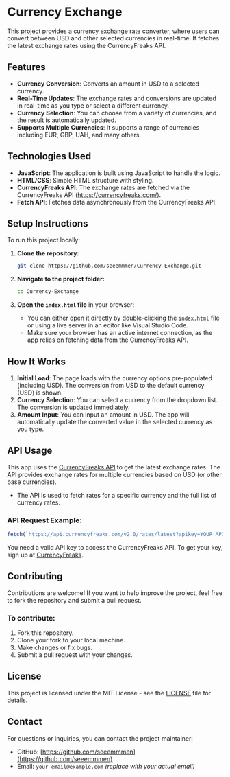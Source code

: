 
# Currency Exchange

This project provides a currency exchange rate converter, where users can convert between USD and other selected currencies in real-time. It fetches the latest exchange rates using the CurrencyFreaks API.

## Features

- **Currency Conversion**: Converts an amount in USD to a selected currency.
- **Real-Time Updates**: The exchange rates and conversions are updated in real-time as you type or select a different currency.
- **Currency Selection**: You can choose from a variety of currencies, and the result is automatically updated.
- **Supports Multiple Currencies**: It supports a range of currencies including EUR, GBP, UAH, and many others.

## Technologies Used

- **JavaScript**: The application is built using JavaScript to handle the logic.
- **HTML/CSS**: Simple HTML structure with styling.
- **CurrencyFreaks API**: The exchange rates are fetched via the CurrencyFreaks API (https://currencyfreaks.com/).
- **Fetch API**: Fetches data asynchronously from the CurrencyFreaks API.

## Setup Instructions

To run this project locally:

1. **Clone the repository:**

   ```bash
   git clone https://github.com/seeemmmen/Currency-Exchange.git
   ```

2. **Navigate to the project folder:**

   ```bash
   cd Currency-Exchange
   ```

3. **Open the `index.html` file** in your browser:

   - You can either open it directly by double-clicking the `index.html` file or using a live server in an editor like Visual Studio Code.
   - Make sure your browser has an active internet connection, as the app relies on fetching data from the CurrencyFreaks API.

## How It Works

1. **Initial Load**: The page loads with the currency options pre-populated (including USD). The conversion from USD to the default currency (USD) is shown.
2. **Currency Selection**: You can select a currency from the dropdown list. The conversion is updated immediately.
3. **Amount Input**: You can input an amount in USD. The app will automatically update the converted value in the selected currency as you type.

## API Usage

This app uses the [CurrencyFreaks API](https://currencyfreaks.com/) to get the latest exchange rates. The API provides exchange rates for multiple currencies based on USD (or other base currencies).

- The API is used to fetch rates for a specific currency and the full list of currency rates.
  
### API Request Example:

```javascript
fetch(`https://api.currencyfreaks.com/v2.0/rates/latest?apikey=YOUR_API_KEY&symbols=EUR,GBP,UAH&base=USD`)
```

You need a valid API key to access the CurrencyFreaks API. To get your key, sign up at [CurrencyFreaks](https://currencyfreaks.com/).

## Contributing

Contributions are welcome! If you want to help improve the project, feel free to fork the repository and submit a pull request.

### To contribute:

1. Fork this repository.
2. Clone your fork to your local machine.
3. Make changes or fix bugs.
4. Submit a pull request with your changes.

## License

This project is licensed under the MIT License - see the [LICENSE](LICENSE) file for details.

## Contact

For questions or inquiries, you can contact the project maintainer:

- GitHub: [https://github.com/seeemmmen](https://github.com/seeemmmen)
- Email: `your-email@example.com` *(replace with your actual email)*
